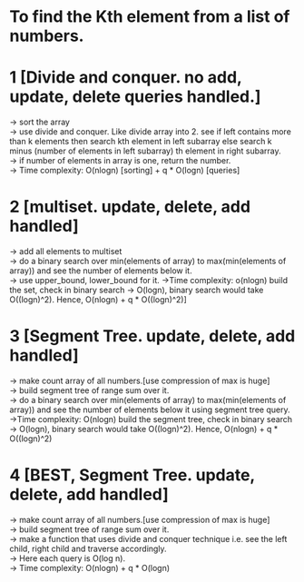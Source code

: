 # To find the Kth element from a list of numbers.
# 1 [Divide and conquer. no add,  update, delete queries handled.]
-> sort the array \
-> use divide and conquer. Like divide array into 2. see if left contains more than k elements then search kth element in left subarray else search k minus (number of elements in left subarray) th element in right subarray. \
-> if number of elements in array is one, return the number. \
-> Time complexity: O(nlogn) [sorting] + q * O(logn) [queries] 
# 2 [multiset. update, delete, add handled]
-> add all elements to multiset \
-> do a binary search over min(elements of array) to max(min(elements of array)) and see the number of elements below it. \
-> use upper_bound, lower_bound for it.
->Time complexity: o(nlogn) build the set, check in binary search -> O(logn), binary search would take O((logn)^2). Hence, O(nlogn) + q * O((logn)^2)]
# 3 [Segment Tree. update, delete, add handled]
-> make count array of all numbers.[use compression of max is huge] \
-> build segment tree of range sum over it. \
-> do a binary search over min(elements of array) to max(min(elements of array)) and see the number of elements below it using segment tree query. \
->Time complexity: O(nlogn) build the segment tree, check in binary search -> O(logn), binary search would take O((logn)^2). Hence, O(nlogn) + q * O((logn)^2) 
# 4 [BEST, Segment Tree. update, delete, add handled]
-> make count array of all numbers.[use compression of max is huge] \
-> build segment tree of range sum over it. \
-> make a function  that uses divide and conquer technique i.e. see the left child, right child and traverse accordingly. \
-> Here each query is O(log n). \
-> Time complexity: O(nlogn) + q * O(logn)
